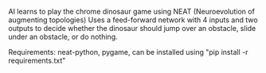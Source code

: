 AI learns to play the chrome dinosaur game using NEAT (Neuroevolution of augmenting topologies)
Uses a feed-forward network with 4 inputs and two outputs to decide whether the dinosaur should jump over an obstacle, slide under an obstacle, or do nothing.

Requirements: neat-python, pygame, can be installed using "pip install -r requirements.txt"

